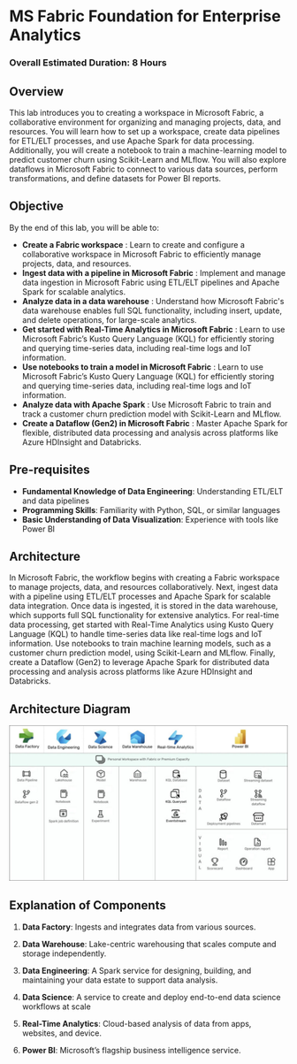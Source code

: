 # MS Fabric Foundation for Enterprise Analytics

### Overall Estimated Duration: 8 Hours

## Overview

This lab introduces you to creating a workspace in Microsoft Fabric, a collaborative environment for organizing and managing projects, data, and resources. You will learn how to set up a workspace, create data pipelines for ETL/ELT processes, and use Apache Spark for data processing. Additionally, you will create a notebook to train a machine-learning model to predict customer churn using Scikit-Learn and MLflow. You will also explore dataflows in Microsoft Fabric to connect to various data sources, perform transformations, and define datasets for Power BI reports.

## Objective

By the end of this lab, you will be able to:

- **Create a Fabric workspace** : Learn to create and configure a collaborative workspace in Microsoft Fabric to efficiently manage projects, data, and resources.
- **Ingest data with a pipeline in Microsoft Fabric** : Implement and manage data ingestion in Microsoft Fabric using ETL/ELT pipelines and Apache Spark for scalable analytics.
- **Analyze data in a data warehouse** : Understand how Microsoft Fabric's data warehouse enables full SQL functionality, including insert, update, and delete operations, for large-scale analytics.
- **Get started with Real-Time Analytics in Microsoft Fabric** : Learn to use Microsoft Fabric’s Kusto Query Language (KQL) for efficiently storing and querying time-series data, including real-time logs and IoT information.
- **Use notebooks to train a model in Microsoft Fabric** : Learn to use Microsoft Fabric’s Kusto Query Language (KQL) for efficiently storing and querying time-series data, including real-time logs and IoT information.
- **Analyze data with Apache Spark** : Use Microsoft Fabric to train and track a customer churn prediction model with Scikit-Learn and MLflow.
- **Create a Dataflow (Gen2) in Microsoft Fabric** : Master Apache Spark for flexible, distributed data processing and analysis across platforms like Azure HDInsight and Databricks.
  
## Pre-requisites

- **Fundamental Knowledge of Data Engineering**: Understanding ETL/ELT and data pipelines
- **Programming Skills**: Familiarity with Python, SQL, or similar languages
- **Basic Understanding of Data Visualization**: Experience with tools like Power BI

## Architecture

In Microsoft Fabric, the workflow begins with creating a Fabric workspace to manage projects, data, and resources collaboratively. Next, ingest data with a pipeline using ETL/ELT processes and Apache Spark for scalable data integration. Once data is ingested, it is stored in the data warehouse, which supports full SQL functionality for extensive analytics. For real-time data processing, get started with Real-Time Analytics using Kusto Query Language (KQL) to handle time-series data like real-time logs and IoT information. Use notebooks to train machine learning models, such as a customer churn prediction model, using Scikit-Learn and MLflow. Finally, create a Dataflow (Gen2) to leverage Apache Spark for distributed data processing and analysis across platforms like Azure HDInsight and Databricks.

## Architecture Diagram

  ![](./Images/arch10.jpg)

## Explanation of Components

1. **Data Factory**: Ingests and integrates data from various sources. 

1. **Data Warehouse**: Lake-centric warehousing that scales compute and storage independently.
   
1. **Data Engineering**: A Spark service for designing, building, and maintaining your data estate to support data analysis.

1. **Data Science**: A service to create and deploy end-to-end data science workflows at scale

1. **Real-Time Analytics**: Cloud-based analysis of data from apps, websites, and device.

1. **Power BI**: Microsoft’s flagship business intelligence service.
